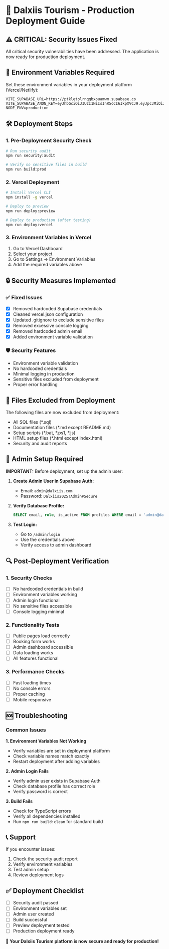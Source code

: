 # 🚀 Dalxiis Tourism - Production Deployment Guide

## ⚠️ CRITICAL: Security Issues Fixed

All critical security vulnerabilities have been addressed. The application is now ready for production deployment.

## 🔐 Environment Variables Required

Set these environment variables in your deployment platform (Vercel/Netlify):

```env
VITE_SUPABASE_URL=https://ptkletolrnqgbxouamwm.supabase.co
VITE_SUPABASE_ANON_KEY=eyJhbGciOiJIUzI1NiIsInR5cCI6IkpXVCJ9.eyJpc3MiOiJzdXBhYmFzZSIsInJlZiI6InB0a2xldG9scm5xZ2J4b3VhbXdtIiwicm9sZSI6ImFub24iLCJpYXQiOjE3NTU2Mjc5NzksImV4cCI6MjA3MTIwMzk3OX0.w5PEFKFxHsgSE6RG8JoBDGpoUzI17mw7rLbU42KRwf4
NODE_ENV=production
```

## 🛠️ Deployment Steps

### 1. Pre-Deployment Security Check
```bash
# Run security audit
npm run security:audit

# Verify no sensitive files in build
npm run build:prod
```

### 2. Vercel Deployment
```bash
# Install Vercel CLI
npm install -g vercel

# Deploy to preview
npm run deploy:preview

# Deploy to production (after testing)
npm run deploy:vercel
```

### 3. Environment Variables in Vercel
1. Go to Vercel Dashboard
2. Select your project
3. Go to Settings → Environment Variables
4. Add the required variables above

## 🔒 Security Measures Implemented

### ✅ Fixed Issues
- [x] Removed hardcoded Supabase credentials
- [x] Cleaned vercel.json configuration
- [x] Updated .gitignore to exclude sensitive files
- [x] Removed excessive console logging
- [x] Removed hardcoded admin email
- [x] Added environment variable validation

### 🛡️ Security Features
- Environment variable validation
- No hardcoded credentials
- Minimal logging in production
- Sensitive files excluded from deployment
- Proper error handling

## 📁 Files Excluded from Deployment

The following files are now excluded from deployment:
- All SQL files (*.sql)
- Documentation files (*.md except README.md)
- Setup scripts (*.bat, *.ps1, *.js)
- HTML setup files (*.html except index.html)
- Security and audit reports

## 🚨 Admin Setup Required

**IMPORTANT:** Before deployment, set up the admin user:

1. **Create Admin User in Supabase Auth:**
   - Email: `admin@dalxiis.com`
   - Password: `Dalxiis2025!Admin#Secure`

2. **Verify Database Profile:**
   ```sql
   SELECT email, role, is_active FROM profiles WHERE email = 'admin@dalxiis.com';
   ```

3. **Test Login:**
   - Go to `/admin/login`
   - Use the credentials above
   - Verify access to admin dashboard

## 🔍 Post-Deployment Verification

### 1. Security Checks
- [ ] No hardcoded credentials in build
- [ ] Environment variables working
- [ ] Admin login functional
- [ ] No sensitive files accessible
- [ ] Console logging minimal

### 2. Functionality Tests
- [ ] Public pages load correctly
- [ ] Booking form works
- [ ] Admin dashboard accessible
- [ ] Data loading works
- [ ] All features functional

### 3. Performance Checks
- [ ] Fast loading times
- [ ] No console errors
- [ ] Proper caching
- [ ] Mobile responsive

## 🆘 Troubleshooting

### Common Issues

**1. Environment Variables Not Working**
- Verify variables are set in deployment platform
- Check variable names match exactly
- Restart deployment after adding variables

**2. Admin Login Fails**
- Verify admin user exists in Supabase Auth
- Check database profile has correct role
- Verify password is correct

**3. Build Fails**
- Check for TypeScript errors
- Verify all dependencies installed
- Run `npm run build:clean` for standard build

## 📞 Support

If you encounter issues:
1. Check the security audit report
2. Verify environment variables
3. Test admin setup
4. Review deployment logs

## ✅ Deployment Checklist

- [ ] Security audit passed
- [ ] Environment variables set
- [ ] Admin user created
- [ ] Build successful
- [ ] Preview deployment tested
- [ ] Production deployment ready

**🎉 Your Dalxiis Tourism platform is now secure and ready for production!**
